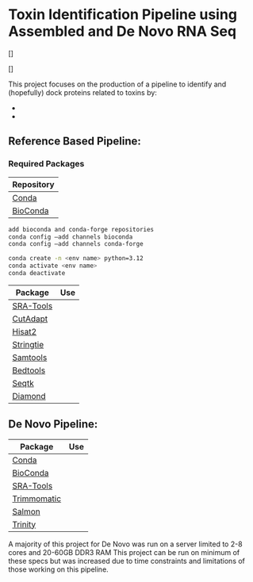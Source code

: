 # Toxin Identification Pipeline using Assembled and De Novo RNA Seq

[![]()]

[![]()]

This project focuses on the production of a pipeline to identify and (hopefully) dock proteins related to toxins by:

-
-

## Reference Based Pipeline: 

### Required Packages 

|Repository| 
|  ------ | 
|[Conda](https://anaconda.org/anaconda/conda)| 
|[BioConda](https://bioconda.github.io/)| 




```sh
add bioconda and conda-forge repositories
conda config –add channels bioconda
conda config –add channels conda-forge
```


```sh
conda create -n <env name> python=3.12
conda activate <env name>
conda deactivate
```

|Package|Use|
|  ------ | ------ |
|[SRA-Tools](https://github.com/ncbi/sra-tools)| |
|[CutAdapt]()| |
|[Hisat2]()| |
|[Stringtie]()| |
|[Samtools]()| |
|[Bedtools]()| |
|[Seqtk]()| |
|[Diamond]()| |

## De Novo Pipeline:

|Package|Use|
|  ------ | ------ |
|[Conda](https://anaconda.org/anaconda/conda)| |
|[BioConda](https://bioconda.github.io/)| |
|[SRA-Tools](https://github.com/ncbi/sra-tools)| |
|[Trimmomatic](https://github.com/usadellab/Trimmomatic)| |
|[Salmon](https://combine-lab.github.io/salmon/getting_started/)| |
|[Trinity](https://combine-lab.github.io/salmon/getting_started/)| |

A majority of this project for De Novo was run on a server limited to 2-8 cores and 20-60GB DDR3 RAM 
This project can be run on minimum of these specs but was increased due to time constraints and limitations of those working on this pipeline.

